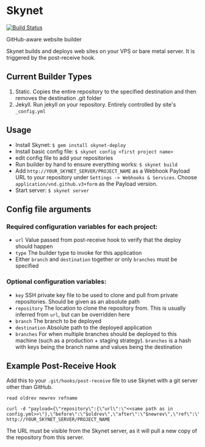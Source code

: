 Skynet
======

[![Build Status](https://travis-ci.org/coshx/skynet.svg?branch=master)](https://travis-ci.org/coshx/skynet)

GitHub-aware website builder

Skynet builds and deploys web sites on your VPS or bare metal server. It is triggered by the post-receive hook.

Current Builder Types
---------------------

1. Static. Copies the entire repository to the specified destination and then
   removes the destination .git folder
1. Jekyll. Run jekyll on your repository. Entirely controlled by
   site's `_config.yml`

Usage
-----

* Install Skynet: `$ gem install skynet-deploy`
* Install basic config file: `$ skynet config <first project name>`
* edit config file to add your repositories
* Run builder by hand to ensure everything works: `$ skynet build`
* Add `http://YOUR_SKYNET_SERVER/PROJECT_NAME` as a Webhook Payload URL to your repository under
 `Settings -> Webhooks & Services`. Choose `application/vnd.github.v3+form` as the Payload version.
* Start server: `$ skynet server`

Config file arguments
---------------------

### Required configuration variables for each project: ###
* `url` Value passed from post-receive hook to verify that the deploy
  should happen
* `type` The builder type to invoke for this application
* Either `branch` and `destination` together or only `branches` must be specified

### Optional configuration variables: ###
* `key` SSH private key file to be used to clone and pull from private
  repositories. Should be given as an absolute path
* `repository` The location to clone the repository from. This is
  usually inferred from `url`, but can be overridden here
* `branch` The branch to be deployed
* `destination` Absolute path to the deployed application
* `branches` For when multiple branches should be deployed to this
  machine (such as a production + staging strategy). `branches` is a
  hash with keys being the branch name and values being the destination

Example Post-Receive Hook
-------------------------

Add this to your `.git/hooks/post-receive` file to use Skynet with
a git server other than GitHub.

    read oldrev newrev refname

    curl -d "payload={\"repository\":{\"url\":\"<<same path as in config.yml>>\"},\"before\":\"$oldrev\",\"after\":\"$newrev\",\"ref\":\"$refname\"}" http://YOUR_SKYNET_SERVER/PROJECT_NAME

The URL must be visible from the Skynet server, as it will pull a new
copy of the repository from this server.
